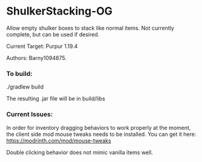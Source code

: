 # ShulkerStacking-OG
Allow empty shulker boxes to stack like normal items. Not currently complete, but can be used if desired.

Current Target: Purpur 1.19.4

Authors: Barny1094875.

<h3>To build:</h3>

./gradlew build

The resulting .jar file will be in build/libs

<h3>Current Issues:</h3

In order for inventory dragging behaviors to work properly at the moment, the client side mod mouse tweaks needs to be installed. You can get it here: https://modrinth.com/mod/mouse-tweaks

Double clicking behavior does not mimic vanilla items well.
